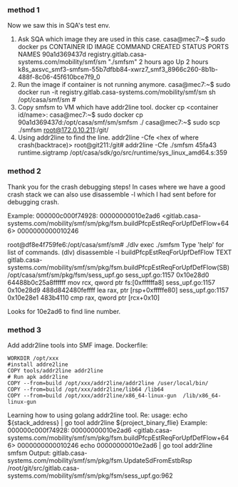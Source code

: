 ### method 1
Now we saw this in SQA's test env.
1. Ask SQA which image they are used in this case.
casa@mec7:~$ sudo docker ps
CONTAINER ID        IMAGE                                                               COMMAND                   CREATED             STATUS              PORTS               NAMES
90a1d369437d        registry.gitlab.casa-systems.com/mobility/smf/sm                    "./smfsm"                 2 hours ago         Up 2 hours                              k8s_axsvc_smf3-smfsm-55b7dfbb84-xwrz7_smf3_8966c260-8b1b-488f-8c06-45f610bce7f9_0
2. Run the image if container is not running anymore.
casa@mec7:~$ sudo docker run -it registry.gitlab.casa-systems.com/mobility/smf/sm sh
/opt/casa/smf/sm # 
3. Copy smfsm to VM which have addr2line tool.
docker cp <container id/name>:<the path of executable file>  <copy to where>
casa@mec7:~$ sudo docker cp 90a1d369437d:/opt/casa/smf/sm/smfsm ./
casa@mec7:~$ sudo scp ./smfsm root@172.0.10.211:/git/
4. Using addr2line to find the line.
addr2line -Cfe <the path of executable file>  <hex of where crash(backtrace)>
root@git211:/git# addr2line -Cfe ./smfsm 45fa43          
runtime.sigtramp
/opt/casa/sdk/go/src/runtime/sys_linux_amd64.s:359

### method 2
 Thank you for the crash debugging steps! In cases where we have a good crash stack we can also use disassemble -l which I had sent before for debugging crash.
 
Example: 000000c000f74928:  00000000010e2ad6 <gitlab.casa-systems.com/mobility/smf/sm/pkg/fsm.buildPfcpEstReqForUpfDefFlow+646>  0000000000010246
 
root@df8e4f759fe6:/opt/casa/smf/sm# ./dlv exec ./smfsm
Type 'help' for list of commands.
(dlv) disassemble -l buildPfcpEstReqForUpfDefFlow
TEXT gitlab.casa-systems.com/mobility/smf/sm/pkg/fsm.buildPfcpEstReqForUpfDefFlow(SB) /opt/casa/smf/sm/pkg/fsm/sess_upf.go
        sess_upf.go:1157                            0x10e28d0          64488b0c25a8ffffff                 mov rcx, qword ptr fs:[0xffffffa8]
        sess_upf.go:1157                            0x10e28d9          488d842480feffff                     lea rax, ptr [rsp+0xfffffe80]
           sess_upf.go:1157                            0x10e28e1          483b4110                                      cmp rax, qword ptr [rcx+0x10]
 
Looks for 10e2ad6 to find line number.
 
### method 3
Add addr2line tools into SMF image.
Dockerfile:
```
WORKDIR /opt/xxx
#install addre2line
COPY tools/addr2line addr2line
# Run apk addr2line 
COPY --from=build /opt/xxx/addr2line/addr2line /user/local/bin/
COPY --from=build /opt/xxx/addr2line/lib64 /lib64
COPY --from=build /opt/xxx/addr2line/x86_64-linux-gun  /lib/x86_64-linux-gun
```


Learning how to using golang addr2line tool.
Re: usage: echo ${stack_address} | go tool addr2line ${project_binary_flie}
Example:
000000c000f74928:  00000000010e2ad6 <gitlab.casa-systems.com/mobility/smf/sm/pkg/fsm.buildPfcpEstReqForUpfDefFlow+646>  0000000000010246
echo 00000000010e2ad6 | go tool addr2line smfsm
Output:
          gitlab.casa-systems.com/mobility/smf/sm/pkg/fsm.UpdateSdFromEstbRsp
          /root/git/src/gitlab.casa-systems.com/mobility/smf/sm/pkg/fsm/sess_upf.go:962
